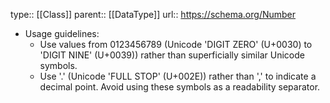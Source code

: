 type:: [[Class]]
parent:: [[DataType]]
url:: https://schema.org/Number

- Usage guidelines:
	- Use values from 0123456789 (Unicode 'DIGIT ZERO' (U+0030) to 'DIGIT NINE' (U+0039)) rather than superficially similar Unicode symbols.
	- Use '.' (Unicode 'FULL STOP' (U+002E)) rather than ',' to indicate a decimal point. Avoid using these symbols as a readability separator.